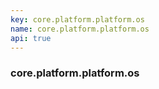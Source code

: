 ```yaml
---
key: core.platform.platform.os
name: core.platform.platform.os
api: true
---
```


### core.platform.platform.os
